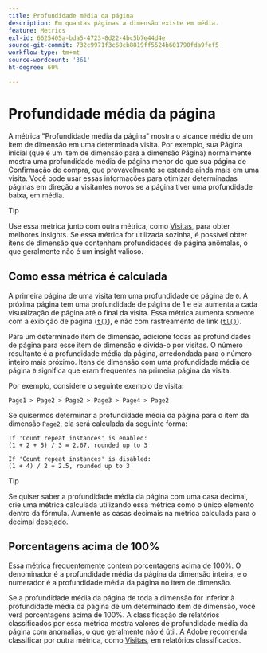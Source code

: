 ```yaml
---
title: Profundidade média da página
description: Em quantas páginas a dimensão existe em média.
feature: Metrics
exl-id: 6625405a-bda5-4723-8d22-4bc5b7e44d4e
source-git-commit: 732c9971f3c68cb8819ff5524b601790fda9fef5
workflow-type: tm+mt
source-wordcount: '361'
ht-degree: 60%

---
```


# Profundidade média da página

A métrica &quot;Profundidade média da página&quot; mostra o alcance médio de um item de dimensão em uma determinada visita. Por exemplo, sua Página inicial (que é um item de dimensão para a dimensão Página) normalmente mostra uma profundidade média de página menor do que sua página de Confirmação de compra, que provavelmente se estende ainda mais em uma visita. Você pode usar essas informações para otimizar determinadas páginas em direção a visitantes novos se a página tiver uma profundidade baixa, em média.

>[!TIP]
>
>Use essa métrica junto com outra métrica, como [Visitas](visits.md), para obter melhores insights. Se essa métrica for utilizada sozinha, é possível obter itens de dimensão que contenham profundidades de página anômalas, o que geralmente não é um insight valioso.

## Como essa métrica é calculada

A primeira página de uma visita tem uma profundidade de página de `0`. A próxima página tem uma profundidade de página de 1 e ela aumenta a cada visualização de página até o final da visita. Essa métrica aumenta somente com a exibição de página ([`t()`](/help/implement/vars/functions/t-method.md)), e não com rastreamento de link ([`tl()`](/help/implement/vars/functions/tl-method.md)).

Para um determinado item de dimensão, adicione todas as profundidades de página para esse item de dimensão e divida-o por visitas. O número resultante é a profundidade média da página, arredondada para o número inteiro mais próximo. Itens de dimensão com uma profundidade média de página `0` significa que eram frequentes na primeira página da visita.

Por exemplo, considere o seguinte exemplo de visita:

```text
Page1 > Page2 > Page2 > Page3 > Page4 > Page2
```

Se quisermos determinar a profundidade média da página para o item da dimensão `Page2`, ela será calculada da seguinte forma:

```text
If 'Count repeat instances' is enabled:
(1 + 2 + 5) / 3 = 2.67, rounded up to 3

If 'Count repeat instances' is disabled:
(1 + 4) / 2 = 2.5, rounded up to 3
```

>[!TIP]
>
>Se quiser saber a profundidade média da página com uma casa decimal, crie uma métrica calculada utilizando essa métrica como o único elemento dentro da fórmula. Aumente as casas decimais na métrica calculada para o decimal desejado.

## Porcentagens acima de 100%

Essa métrica frequentemente contém porcentagens acima de 100%. O denominador é a profundidade média da página da dimensão inteira, e o numerador é a profundidade média da página no item de dimensão.

Se a profundidade média da página de toda a dimensão for inferior à profundidade média da página de um determinado item de dimensão, você verá porcentagens acima de 100%. A classificação de relatórios classificados por essa métrica mostra valores de profundidade média da página com anomalias, o que geralmente não é útil. A Adobe recomenda classificar por outra métrica, como [Visitas](visits.md), em relatórios classificados.
